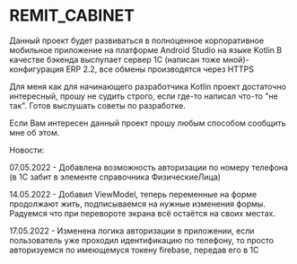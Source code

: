 # REMIT_CABINET

Данный проект будет развиваться в полноценное корпоративное мобильное приложение на платформе Android Studio на языке Kotlin
В качестве бэкенда выспупает сервер 1С (написан тоже мной)- конфигурация ERP 2.2, все обмены производятся через HTTPS

Для меня как для начинающего разработчика Kotlin проект достаточно интересный, 
прошу не судить строго, если где-то написал что-то "не так". Готов выслушать советы по разработке.

Если Вам интересен данный проект прошу любым способом сообщить мне об этом.

Новости:

07.05.2022 - Добавлена возможность авторизации по номеру телефона (в 1С забит в элементе справочника ФизическиеЛица)

14.05.2022 - Добавил ViewModel, теперь переменные на форме продолжают жить, подписываемся на нужные изменения формы. Радуемся что при перевороте экрана всё остаётся на своих местах.

17.05.2022 - Изменена логика авторизации в приложении, если пользователь уже проходил идентификацию по телефону, то просто авторизуемся по имеющемуся токену firebase, передав его в 1С
